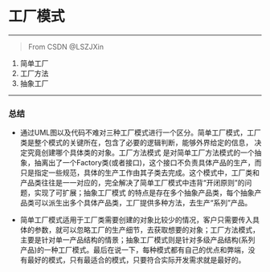 # 工厂模式
---
>From CSDN @LSZJXin 
1. 简单工厂
2. 工厂方法
3. 抽象工厂

---
### 总结
* 通过UML图以及代码不难对三种工厂模式进行一个区分。简单工厂模式，工厂类是整个模式的关键所在，包含了必要的逻辑判断，能够外界给定的信息， 决定究竟创建哪个具体类的对象。工厂方法模式 是对简单工厂方法模式的一个抽象，抽离出了一个Factory类(或者接口)，这个接口不负责具体产品的生产，而只是指定一些规范，具体的生产工作由其子类去完成。这个模式中，工厂类和产品类往往是一一对应的，完全解决了简单工厂模式中违背“开闭原则”的问题，实现了可扩展；抽象工厂模式 的特点是存在多个抽象产品类，每个抽象产品类可以派生出多个具体产品类，工厂提供多种方法，去生产“系列”产品。

* 简单工厂模式适用于工厂类需要创建的对象比较少的情况，客户只需要传入具体的参数，就可以忽略工厂的生产细节，去获取想要的对象；工厂方法模式，主要是针对单一产品结构的情景；抽象工厂模式则是针对多级产品结构(系列产品)的一种工厂模式。最后在说一下，每种模式都有自己的优点和弊端，没有最好的模式，只有最适合的模式，只要符合实际开发需求就是最好的。

